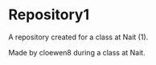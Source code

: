 # Repository1
A repository created for a class at Nait (1).

Made by cloewen8 during a class at Nait.
